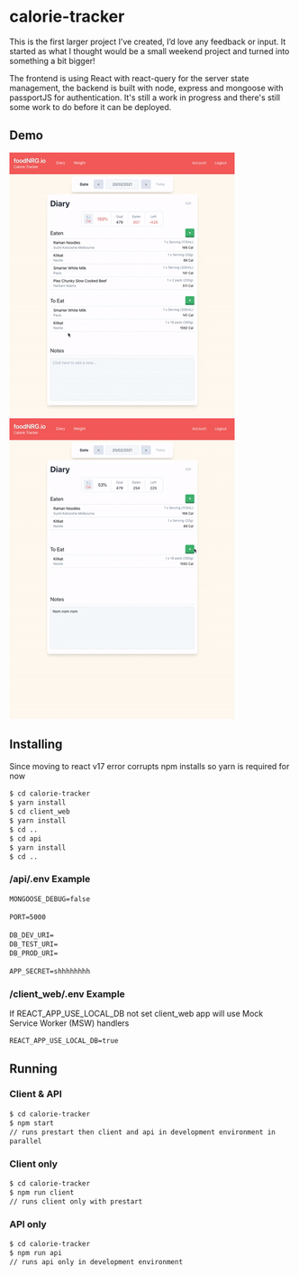 # calorie-tracker
This is the first larger project I’ve created, I’d love any feedback or input. It started as what I thought would be a small weekend project and turned into something a bit bigger! 

The frontend is using React with react-query for the server state management, the backend is built with node, express and mongoose with passportJS for authentication. It's still a work in progress and there's still some work to do before it can be deployed.

## Demo
![Diary page demo](demo/diary.gif) &nbsp;&nbsp;&nbsp;&nbsp; ![Adding food demo](demo/addFood.gif)

## Installing

Since moving to react v17 error corrupts npm installs so yarn is required for now

```console
$ cd calorie-tracker
$ yarn install
$ cd client_web
$ yarn install 
$ cd ..
$ cd api
$ yarn install
$ cd ..
```
### /api/.env Example

```console
MONGOOSE_DEBUG=false

PORT=5000

DB_DEV_URI=
DB_TEST_URI=
DB_PROD_URI=

APP_SECRET=shhhhhhhh
```

### /client_web/.env Example
If REACT_APP_USE_LOCAL_DB not set client_web app will use Mock Service Worker (MSW) handlers

```console
REACT_APP_USE_LOCAL_DB=true
```

## Running
### Client & API
```console
$ cd calorie-tracker
$ npm start
// runs prestart then client and api in development environment in parallel
``` 
### Client only
```console
$ cd calorie-tracker
$ npm run client
// runs client only with prestart
``` 

### API only
```console
$ cd calorie-tracker
$ npm run api
// runs api only in development environment
``` 
